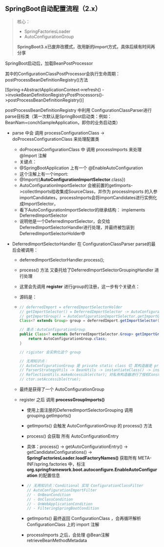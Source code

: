 ## SpringBoot自动配置流程（2.x）

> 核心：
>
> - SpringFactoriesLoader
> - AutoConfigurationGroup
>
> **SpringBoot3.x已废弃改模式，改用新的import方式，具体后续有时间再分享**



SpringBoot启动后，加载BeanPostProcessor

其中的ConfigurationClassPostProcessor会执行生命周期：postProcessBeanDefinitionRegistry()方法

[Spring->AbstractApplicationContext->refresh() ->invokeBeanDefinitionRegistryPostProcessors()->postProcessBeanDefinitionRegistry()]



postProcessBeanDefinitionRegistry 中利用 ConfigurationClassParser进行parse目标类（第一次默认是SpringBoot启动类：例如：BeanNam=conchSampleApplication，即你的业务启动类）



- parse 中会 调用 processConfigurationClass -> doProcessConfigurationClass 来处理配置类
  - doProcessConfigurationClass 中 调用 processImports 来处理 @Import 注解
  - 关键点：
  - @SpringBootApplication 上有一个 @EnableAutoConfiguration
  - 这个注解上有一个import:
  - @Import({**AutoConfigurationImportSelector**.class})
  - AutoConfigurationImportSelector 会被前置的getImports->collectImports给收集成SourceClass，并作为 processImports 的入参 importCandidates，processImports会将importCandidates进行实例化成ImportSelector，
  - 看下AutoConfigurationImportSelector的继承结构：
    implements DeferredImportSelector
  - 说明他是一个DeferredImportSelector，会交给 DeferredImportSelectorHandler进行处理，并最终被包装到DeferredImportSelectorHolder中



- DeferredImportSelectorHandler 在 ConfigurationClassParser parse的最后会被调用：

  - deferredImportSelectorHandler.process();

  - process() 方法 又委托给了DeferredImportSelectorGroupingHandler 进行处理 

  - 这里会先调用 **register** 进行group的注册，这一步有个关键点：

  - 源码是：

  - ```java
    // deferredImport = eferredImportSelectorHolder
    // getImportSelector() = DeferredImportSelector -> AutoConfigurationImportSelector
    // getImportGroup() = AutoConfigurationImportSelector.getImportGroup() 参考下面
    Class<? extends Group> group = deferredImport.getImportSelector().getImportGroup();
    
    // 重点：AutoConfigurationGroup
    public Class<? extends DeferredImportSelector.Group> getImportGroup() {
        return AutoConfigurationGroup.class;
    }
    
    // rigister 会实例化这个 group
    
    // 无用知识点：
    // AutoConfigurationGroup 是 private static class 切 其构造器是 private 的，那么外部的ConfigurationClassParser是如何实例化它的？
    // ParserStrategyUtils -> BeanUtils -> instantiateClass() -> instantiateClass() -> 
    // ReflectionUtils.makeAccessible(ctor); 对私有构造器进行了授权Constructor
    // ctor.setAccessible(true);
    ```

  - 最终是获得了一个 AutoConfigurationGroup

  - register 之后 调用 **processGroupImports()**

    - 使用上面注册的DeferredImportSelectorGrouping  调用 grouping.getImports()  

    - getImports() 会触发 AutoConfigurationGroup 的 process()  方法

    - process() 会获取 所有 AutoConfigurationEntry

    - 具体：process()  -> getAutoConfigurationEntry() -> getCandidateConfigurations() -> **SpringFactoriesLoader.loadFactoryNames()** 获取所有 META-INF/spring.factories 中，标注**org.springframework.boot.autoconfigure.EnableAutoConfiguration** 的配置信息

    - ```java
      // 无用知识点：Conditional 实现 ConfigurationClassFilter
      // AutoConfigurationImportFilter
      // - OnBeanCondition
      // - OnClassCondition
      // - OnWebApplicationCondition
      // - FilteringSpringBootCondition
      ```

    - getImports() 最终返回 ConfigurationClass ，会再循环解析 ConfigurationClass 上的 import 注解

    - processImports 之后，会处理 @Bean注解 retrieveBeanMethodMetadata













 









